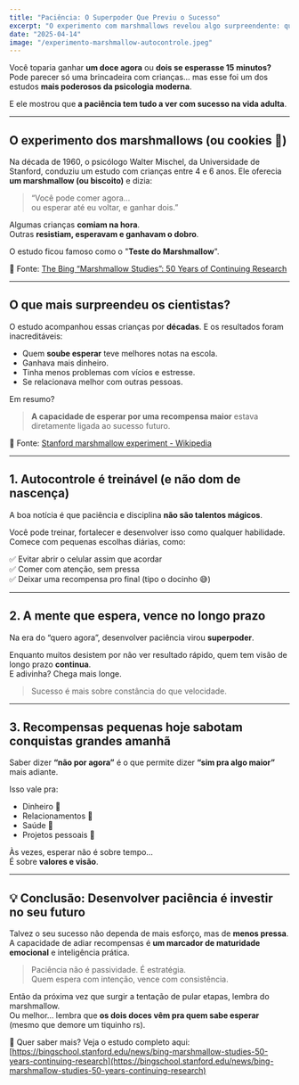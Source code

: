 ```yaml
---
title: "Paciência: O Superpoder Que Previu o Sucesso"
excerpt: "O experimento com marshmallows revelou algo surpreendente: quem consegue esperar, costuma vencer. Entenda o porquê — e como treinar isso em você."
date: "2025-04-14"
image: "/experimento-marshmallow-autocontrole.jpeg"
---
```


Você toparia ganhar **um doce agora** ou **dois se esperasse 15 minutos?**  
Pode parecer só uma brincadeira com crianças… mas esse foi um dos estudos **mais poderosos da psicologia moderna**.

E ele mostrou que **a paciência tem tudo a ver com sucesso na vida adulta**.

---

## O experimento dos marshmallows (ou cookies 🍪)

Na década de 1960, o psicólogo Walter Mischel, da Universidade de Stanford, conduziu um estudo com crianças entre 4 e 6 anos. Ele oferecia **um marshmallow (ou biscoito)** e dizia:

> “Você pode comer agora…  
> ou esperar até eu voltar, e ganhar dois.”

Algumas crianças **comiam na hora**.  
Outras **resistiam, esperavam e ganhavam o dobro**.

O estudo ficou famoso como o "**Teste do Marshmallow**".

🔗 Fonte: [The Bing “Marshmallow Studies”: 50 Years of Continuing Research](https://bingschool.stanford.edu/news/bing-marshmallow-studies-50-years-continuing-research)

---

## O que mais surpreendeu os cientistas?

O estudo acompanhou essas crianças por **décadas**. E os resultados foram inacreditáveis:

- Quem **soube esperar** teve melhores notas na escola.
- Ganhava mais dinheiro.
- Tinha menos problemas com vícios e estresse.
- Se relacionava melhor com outras pessoas.

Em resumo?  
> **A capacidade de esperar por uma recompensa maior** estava diretamente ligada ao sucesso futuro.

🔗 Fonte: [Stanford marshmallow experiment - Wikipedia](https://en.wikipedia.org/wiki/Stanford_marshmallow_experiment)

---

## 1. Autocontrole é treinável (e não dom de nascença)

A boa notícia é que paciência e disciplina **não são talentos mágicos**.

Você pode treinar, fortalecer e desenvolver isso como qualquer habilidade.  
Comece com pequenas escolhas diárias, como:

✅ Evitar abrir o celular assim que acordar  
✅ Comer com atenção, sem pressa  
✅ Deixar uma recompensa pro final (tipo o docinho 😅)

---

## 2. A mente que espera, vence no longo prazo

Na era do “quero agora”, desenvolver paciência virou **superpoder**.

Enquanto muitos desistem por não ver resultado rápido, quem tem visão de longo prazo **continua**.  
E adivinha? Chega mais longe.

> Sucesso é mais sobre constância do que velocidade.

---

## 3. Recompensas pequenas hoje sabotam conquistas grandes amanhã

Saber dizer **“não por agora”** é o que permite dizer **“sim pra algo maior”** mais adiante.

Isso vale pra:
- Dinheiro 💸  
- Relacionamentos 💛  
- Saúde 💪  
- Projetos pessoais 🚀

Às vezes, esperar não é sobre tempo…  
É sobre **valores e visão**.

---

## 💡 Conclusão: Desenvolver paciência é investir no seu futuro

Talvez o seu sucesso não dependa de mais esforço, mas de **menos pressa**.  
A capacidade de adiar recompensas é **um marcador de maturidade emocional** e inteligência prática.

> Paciência não é passividade. É estratégia.  
> Quem espera com intenção, vence com consistência.

Então da próxima vez que surgir a tentação de pular etapas, lembra do marshmallow.  
Ou melhor… lembra que **os dois doces vêm pra quem sabe esperar** (mesmo que demore um tiquinho rs).

🔗 Quer saber mais? Veja o estudo completo aqui:  
[https://bingschool.stanford.edu/news/bing-marshmallow-studies-50-years-continuing-research](https://bingschool.stanford.edu/news/bing-marshmallow-studies-50-years-continuing-research)